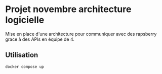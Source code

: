 # Projet novembre architecture logicielle

Mise en place d'une architecture pour communiquer avec des rapsberry grace à des APIs en équipe de 4.

## Utilisation

`docker compose up`

